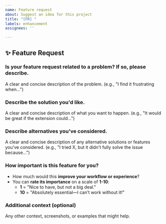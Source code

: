```yaml
---
name: Feature request
about: Suggest an idea for this project
title: "[FR] "
labels: enhancement
assignees: ''

---
```


## ✨ Feature Request

### Is your feature request related to a problem? If so, please describe.

A clear and concise description of the problem.
(e.g., "I find it frustrating when...")

### Describe the solution you'd like.

A clear and concise description of what you want to happen.
(e.g., "It would be great if the extension could...")

### Describe alternatives you've considered.

A clear and concise description of any alternative solutions or features you've considered.
(e.g., "I tried X, but it didn't fully solve the issue because...")

### How important is this feature for you?

- How much would this **improve your workflow or experience**?
- You can **rate its importance** on a scale of **1-10**:
  - **1** = "Nice to have, but not a big deal."
  - **10** = "Absolutely essential—I can’t work without it!"

### Additional context (optional)

Any other context, screenshots, or examples that might help.
